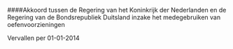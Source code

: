 <meta http-equiv='Content-Type' content='text/html; charset=utf-8' />


####Akkoord tussen de Regering van het Koninkrijk der Nederlanden en de Regering van de Bondsrepubliek Duitsland inzake het medegebruiken van oefenvoorzieningen

Vervallen per 01-01-2014 

